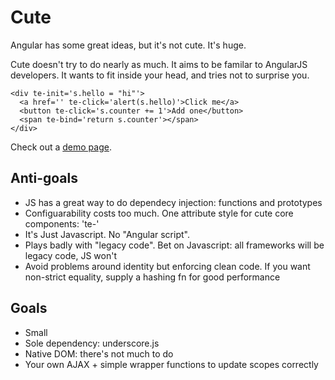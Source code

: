 # Cute

Angular has some great ideas, but it's not cute. It's huge.

Cute doesn't try to do nearly as much. It aims to be familar to AngularJS developers. It wants to fit inside your head, and tries not to surprise you.

    <div te-init='s.hello = "hi"'>
      <a href='' te-click='alert(s.hello)'>Click me</a>
      <button te-click='s.counter += 1'>Add one</button>
      <span te-bind='return s.counter'></span>
    </div>

Check out a [demo page](http://timruffles.github.io/cute.js).

## Anti-goals

- JS has a great way to do dependecy injection: functions and prototypes
- Configuarability costs too much. One attribute style for cute core components: 'te-'
- It's Just Javascript. No "Angular script".
- Plays badly with "legacy code". Bet on Javascript: all frameworks will be legacy code, JS won't
- Avoid problems around identity but enforcing clean code. If you want non-strict equality, supply a hashing fn for good performance

## Goals

- Small
- Sole dependency: underscore.js
- Native DOM: there's not much to do
- Your own AJAX + simple wrapper functions to update scopes correctly





